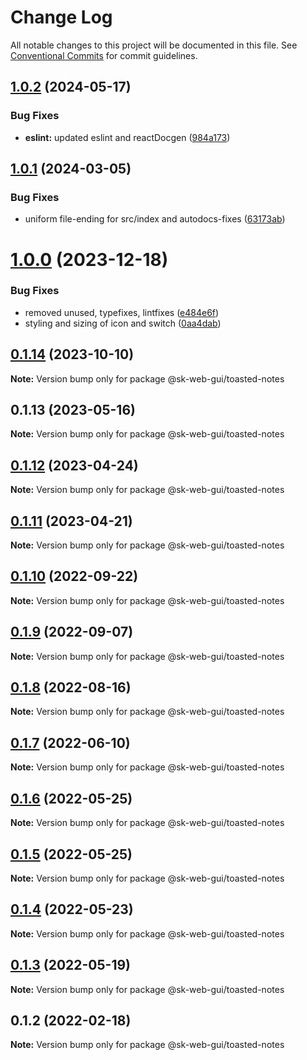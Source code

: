 # Change Log

All notable changes to this project will be documented in this file.
See [Conventional Commits](https://conventionalcommits.org) for commit guidelines.

## [1.0.2](https://github.com/Sundsvallskommun/web-shared-components/compare/@sk-web-gui/toasted-notes@1.0.1...@sk-web-gui/toasted-notes@1.0.2) (2024-05-17)

### Bug Fixes

- **eslint:** updated eslint and reactDocgen ([984a173](https://github.com/Sundsvallskommun/web-shared-components/commit/984a17371f052a0cbe23d01fd31722f0fa2a56eb))

## [1.0.1](https://github.com/Sundsvallskommun/web-shared-components/compare/@sk-web-gui/toasted-notes@1.0.0...@sk-web-gui/toasted-notes@1.0.1) (2024-03-05)

### Bug Fixes

- uniform file-ending for src/index and autodocs-fixes ([63173ab](https://github.com/Sundsvallskommun/web-shared-components/commit/63173ab9474b4cb3bc97da6b780bdfb4ae65990c))

# [1.0.0](https://github.com/Sundsvallskommun/web-shared-components/compare/@sk-web-gui/toasted-notes@0.1.14...@sk-web-gui/toasted-notes@1.0.0) (2023-12-18)

### Bug Fixes

- removed unused, typefixes, lintfixes ([e484e6f](https://github.com/Sundsvallskommun/web-shared-components/commit/e484e6f05ce9c8ed79a1f57ad0cdc81ea46b388e))
- styling and sizing of icon and switch ([0aa4dab](https://github.com/Sundsvallskommun/web-shared-components/commit/0aa4dab97bb6c1fbc01a22f655baf6248bfd36f2))

## [0.1.14](https://github.com/Sundsvallskommun/web-shared-components/compare/@sk-web-gui/toasted-notes@0.1.13...@sk-web-gui/toasted-notes@0.1.14) (2023-10-10)

**Note:** Version bump only for package @sk-web-gui/toasted-notes

## 0.1.13 (2023-05-16)

**Note:** Version bump only for package @sk-web-gui/toasted-notes

## [0.1.12](https://github.com/Sundsvallskommun/web-shared-components/compare/@sk-web-gui/toasted-notes@0.1.11...@sk-web-gui/toasted-notes@0.1.12) (2023-04-24)

**Note:** Version bump only for package @sk-web-gui/toasted-notes

## [0.1.11](https://github.com/Sundsvallskommun/web-shared-components/compare/@sk-web-gui/toasted-notes@0.1.10...@sk-web-gui/toasted-notes@0.1.11) (2023-04-21)

**Note:** Version bump only for package @sk-web-gui/toasted-notes

## [0.1.10](https://github.com/Sundsvallskommun/web-shared-components/compare/@sk-web-gui/toasted-notes@0.1.9...@sk-web-gui/toasted-notes@0.1.10) (2022-09-22)

**Note:** Version bump only for package @sk-web-gui/toasted-notes

## [0.1.9](https://github.com/Sundsvallskommun/web-shared-components/compare/@sk-web-gui/toasted-notes@0.1.8...@sk-web-gui/toasted-notes@0.1.9) (2022-09-07)

**Note:** Version bump only for package @sk-web-gui/toasted-notes

## [0.1.8](https://github.com/Sundsvallskommun/web-shared-components/compare/@sk-web-gui/toasted-notes@0.1.7...@sk-web-gui/toasted-notes@0.1.8) (2022-08-16)

**Note:** Version bump only for package @sk-web-gui/toasted-notes

## [0.1.7](https://github.com/Sundsvallskommun/web-shared-components/compare/@sk-web-gui/toasted-notes@0.1.6...@sk-web-gui/toasted-notes@0.1.7) (2022-06-10)

**Note:** Version bump only for package @sk-web-gui/toasted-notes

## [0.1.6](https://github.com/Sundsvallskommun/web-shared-components/compare/@sk-web-gui/toasted-notes@0.1.5...@sk-web-gui/toasted-notes@0.1.6) (2022-05-25)

**Note:** Version bump only for package @sk-web-gui/toasted-notes

## [0.1.5](https://github.com/Sundsvallskommun/web-shared-components/compare/@sk-web-gui/toasted-notes@0.1.4...@sk-web-gui/toasted-notes@0.1.5) (2022-05-25)

**Note:** Version bump only for package @sk-web-gui/toasted-notes

## [0.1.4](https://github.com/Sundsvallskommun/web-shared-components/compare/@sk-web-gui/toasted-notes@0.1.3...@sk-web-gui/toasted-notes@0.1.4) (2022-05-23)

**Note:** Version bump only for package @sk-web-gui/toasted-notes

## [0.1.3](https://github.com/Sundsvallskommun/web-shared-components/compare/@sk-web-gui/toasted-notes@0.1.2...@sk-web-gui/toasted-notes@0.1.3) (2022-05-19)

**Note:** Version bump only for package @sk-web-gui/toasted-notes

## 0.1.2 (2022-02-18)

**Note:** Version bump only for package @sk-web-gui/toasted-notes
